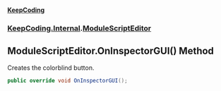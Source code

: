 #### [KeepCoding](index.md 'index')
### [KeepCoding.Internal](KeepCoding_Internal.md 'KeepCoding.Internal').[ModuleScriptEditor](ModuleScriptEditor.md 'KeepCoding.Internal.ModuleScriptEditor')
## ModuleScriptEditor.OnInspectorGUI() Method
Creates the colorblind button.  
```csharp
public override void OnInspectorGUI();
```
